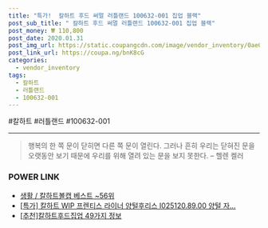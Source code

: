 ```yaml
--- 
title: "특가!  칼하트 후드 써멀 러틀랜드 100632-001 집업 블랙" 
post_sub_title: " 칼하트 후드 써멀 러틀랜드 100632-001 집업 블랙" 
post_money: ₩ 110,800 
post_date: 2020.01.31 
post_img_url: https://static.coupangcdn.com/image/vendor_inventory/0ae0/ec17a27adaa6d5d7a5815bd9df5e0ee878200cea89d44010a0531b3bb351.jpg 
post_link_url: https://coupa.ng/bnK8cG 
categories: 
  - vendor_inventory 
tags: 
  - 칼하트 
  - 러틀랜드 
  - 100632-001 
--- 
```

  #칼하트 #러틀랜드 #100632-001 
<hr> 

> 행복의 한 쪽 문이 닫히면 다른 쪽 문이 열린다. 그러나 흔히 우리는 닫혀진 문을 오랫동안 보기 때문에 우리를 위해 열려 있는 문을 보지 못한다. – 헬렌 켈러 


### POWER LINK

* <a href="https://blog.naver.com/santokki14/221778335097" target="_blank">생활 / 칼하트볼캡 베스트 ~56위</a>
* <a href="https://blog.naver.com/an0733/221789239024" target="_blank">[특가] 칼하트 WIP 프렌티스 라이너 양털후리스 I025120.89.00 양털 자...</a>
* <a href="https://blog.naver.com/fasyy4321/221790853349" target="_blank">[추천]칼하트후드집업 49가지 정보</a>
